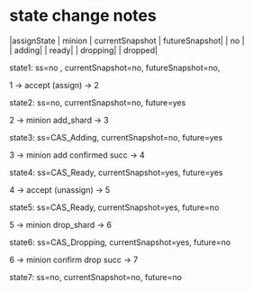 # state change notes

 |assignState | minion | currentSnapshot | futureSnapshot|
 |   no     |   
 |   adding|
 |  ready|
|  dropping|
| dropped|

state1: ss=no , currentSnapshot=no, futureSnapshot=no,

1 -> accept (assign) -> 2

state2: ss=no, currentSnapshot=no, future=yes

2 -> minion add_shard -> 3

state3: ss=CAS_Adding, currentSnapshot=no, future=yes

3 -> minion add confirmed succ -> 4

state4: ss=CAS_Ready, currentSnapshot=yes, future=yes

4 -> accept (unassign) -> 5

state5: ss=CAS_Ready, currentSnapshot=yes, future=no

5 -> minion drop_shard -> 6

state6: ss=CAS_Dropping, currentSnapshot=yes, future=no

6 -> minion confirm drop succ -> 7

state7: ss=no, currentSnapshot=no, future=no

